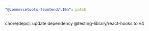 ```yaml
---
"@commercetools-frontend/l10n": patch
---
```


chore(deps): update dependency @testing-library/react-hooks to v4
